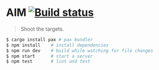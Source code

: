 # AIM [![Build status](https://travis-ci.org/pablopunk/aim.svg?branch=master)](https://travis-ci.org/pablopunk/aim)

> Shoot the targets.

```bash
$ cargo install pax # pax bundler
$ npm install    # install dependencies
$ npm run dev    # build while watching for file changes
$ npm start      # start a server
$ npm test       # lint and test
```
